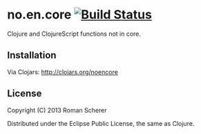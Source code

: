 # no.en.core [![Build Status](https://travis-ci.org/r0man/noencore.png)](https://travis-ci.org/r0man/noencore)

Clojure and ClojureScript functions not in core.

## Installation

Via Clojars: http://clojars.org/noencore

## License

Copyright (C) 2013 Roman Scherer

Distributed under the Eclipse Public License, the same as Clojure.
